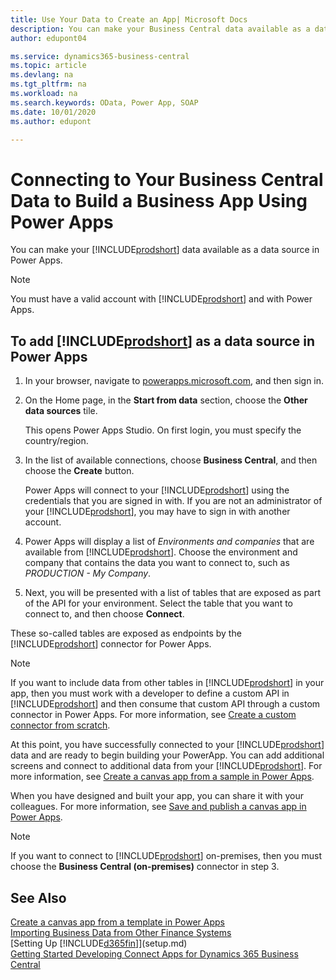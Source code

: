 ```yaml
---
title: Use Your Data to Create an App| Microsoft Docs
description: You can make your Business Central data available as a data source and specify an OData URL of your web services to build a business app using Power Apps.
author: edupont04

ms.service: dynamics365-business-central
ms.topic: article
ms.devlang: na
ms.tgt_pltfrm: na
ms.workload: na
ms.search.keywords: OData, Power App, SOAP
ms.date: 10/01/2020
ms.author: edupont

---
```

# Connecting to Your Business Central Data to Build a Business App Using Power Apps

You can make your [!INCLUDE[prodshort](includes/prodshort.md)] data available as a data source in Power Apps.  

> [!NOTE]  
> You must have a valid account with [!INCLUDE[prodshort](includes/prodshort.md)] and with Power Apps.  

## To add [!INCLUDE[prodshort](includes/prodshort.md)] as a data source in Power Apps

1. In your browser, navigate to [powerapps.microsoft.com](https://powerapps.microsoft.com/), and then sign in.
2. On the Home page, in the **Start from data** section, choose the **Other data sources** tile.  

    This opens Power Apps Studio. On first login, you must specify the country/region.  
3. In the list of available connections, choose **Business Central**, and then choose the **Create** button.

    Power Apps will connect to your [!INCLUDE[prodshort](includes/prodshort.md)] using the credentials that you are signed in with. If you are not an administrator of your [!INCLUDE[prodshort](includes/prodshort.md)], you may have to sign in with another account.  

4. Power Apps will display a list of *Environments and companies* that are available from [!INCLUDE[prodshort](includes/prodshort.md)]. Choose the environment and company that contains the data you want to connect to, such as *PRODUCTION - My Company*.  

5. Next, you will be presented with a list of tables that are exposed as part of the API for your environment. Select the table that you want to connect to, and then choose **Connect**.

These so-called tables are exposed as endpoints by the [!INCLUDE[prodshort](includes/prodshort.md)] connector for Power Apps.  

> [!NOTE]
> If you want to include data from other tables in [!INCLUDE[prodshort](includes/prodshort.md)] in your app, then you must work with a developer to define a custom API in [!INCLUDE[prodshort](includes/prodshort.md)] and then consume that custom API through a custom connector in Power Apps. For more information, see [Create a custom connector from scratch](/connectors/custom-connectors/define-blank).  

At this point, you have successfully connected to your [!INCLUDE[prodshort](includes/prodshort.md)] data and are ready to begin building your PowerApp. You can add additional screens and connect to additional data from your [!INCLUDE[prodshort](includes/prodshort.md)]. For more information, see [Create a canvas app from a sample in Power Apps](/powerapps/maker/canvas-apps/open-and-run-a-sample-app).  

When you have designed and built your app, you can share it with your colleagues. For more information, see [Save and publish a canvas app in Power Apps](/powerapps/maker/canvas-apps/save-publish-app).  

> [!NOTE]
> If you want to connect to [!INCLUDE[prodshort](includes/prodshort.md)] on-premises, then you must choose the **Business Central (on-premises)** connector in step 3.  

## See Also

[Create a canvas app from a template in Power Apps](/powerapps/maker/canvas-apps/get-started-test-drive)  
[Importing Business Data from Other Finance Systems](across-import-data-configuration-packages.md)  
[Setting Up [!INCLUDE[d365fin](includes/d365fin_md.md)]](setup.md)  
[Getting Started Developing Connect Apps for Dynamics 365 Business Central](/dynamics365/business-central/dev-itpro/developer/devenv-develop-connect-apps)  
